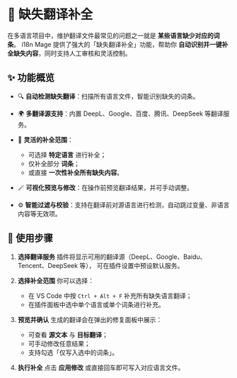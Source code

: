 # 🚧 缺失翻译补全

在多语言项目中，维护翻译文件最常见的问题之一就是 **某些语言缺少对应的词条**。
i18n Mage 提供了强大的「缺失翻译补全」功能，帮助你 **自动识别并一键补全缺失内容**，同时支持人工审核和灵活控制。


## ✨ 功能概览

* 🔍 **自动检测缺失翻译**：扫描所有语言文件，智能识别缺失的词条。
* 🌍 **多翻译源支持**：内置 DeepL、Google、百度、腾讯、DeepSeek 等翻译服务。
* 🧩 **灵活的补全范围**：

  * 可选择 **特定语言** 进行补全；
  * 仅补全部分 **词条**；
  * 或直接 **一次性补全所有缺失内容**。
* 🪄 **可视化预览与修改**：在操作前预览翻译结果，并可手动调整。
* ⚙️ **智能过滤与校验**：支持在翻译前对源语言进行检测，自动跳过变量、非语言内容等无效项。


## 🚀 使用步骤

1. **选择翻译服务**
   插件将显示可用的翻译源（DeepL、Google、Baidu、Tencent、DeepSeek 等），
   可在插件设置中预设默认服务。

2. **选择补全范围**
   你可以选择：

   * 在 VS Code 中按 `Ctrl + Alt + F` 补充所有缺失语言翻译；
   * 在插件面板中选中单个语言或单个词条进行补充。

3. **预览并确认**
   生成的翻译会在弹出的修复面板中展示：

   * 可查看 **源文本** 与 **目标翻译**；
   * 可手动修改任意结果；
   * 支持勾选「仅写入选中的词条」。

4. **执行补全**
   点击 **应用修改** 或直接回车即可写入对应语言文件。


<!-- ## ⚙️ 配置项（可选）

| 配置项                                                  | 说明                                           | 默认值         |
| ---------------------------------------------------- | -------------------------------------------- | ----------- |
| `i18nMage.translate.defaultService`                  | 默认使用的翻译服务                                    | `"deepl"`   |
| `i18nMage.translate.validateLanguageBeforeTranslate` | 翻译前校验文本是否属于源语言                               | `true`      |
| `i18nMage.translate.fillScope`                       | 缺失补全范围，可选 `"partial"`, `"language"`, `"all"` | `"partial"` |
| `i18nMage.translate.previewBeforeApply`              | 应用前是否显示预览面板                                  | `true`      |


## 💡 小技巧

* 若只想补全部分文件，可在文件资源管理器中右键文件，选择：

  ```
  i18n Mage: 补充缺失翻译（当前文件）
  ```
* 若频繁使用某翻译源，可在设置中将其设为默认，避免每次选择。
* 对自动翻译结果不放心？可开启“翻译前源语言校验”，过滤掉非文本内容。 -->




